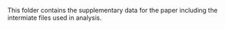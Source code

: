 This folder contains the supplementary data for the paper including the intermiate files used in analysis. 
